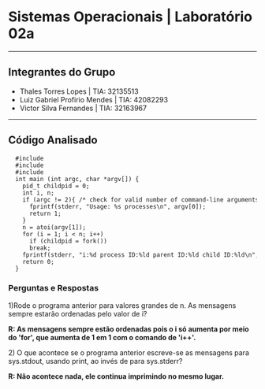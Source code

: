 <h1> Sistemas Operacionais | Laboratório 02a </h1>

<hr>

<h2>Integrantes do Grupo</h2>
<ul>
  <li>Thales Torres Lopes | TIA: 32135513</li>
 
  <li>Luiz Gabriel Profirio Mendes | TIA: 42082293</li>
 
  <li>Victor Silva Fernandes | TIA: 32163967</li>
</ul>

<hr>

<h2>Código Analisado</h2>
<code><pre>
  #include <stdio.h>
  #include <stdlib.h>
  #include <unistd.h>
  int main (int argc, char *argv[]) {
    pid_t childpid = 0;
    int i, n;
    if (argc != 2){ /* check for valid number of command-line arguments */
      fprintf(stderr, "Usage: %s processes\n", argv[0]);
      return 1;
    }
    n = atoi(argv[1]);
    for (i = 1; i < n; i++)
      if (childpid = fork())
      break;
    fprintf(stderr, "i:%d process ID:%ld parent ID:%ld child ID:%ld\n", i, (long)getpid(), (long)getppid(), (long)childpid);
    return 0;
  }
</pre></code>

<h3>Perguntas e Respostas</h3>

<p>1)Rode o programa anterior para valores grandes de n. As mensagens sempre estarão ordenadas pelo valor de i?</p>
<p><b>R: As mensagens sempre estão ordenadas pois o i só aumenta por meio do 'for', que aumenta de 1 em 1 com o comando de 'i++'.</b></p>

<p>2) O que acontece se o programa anterior escreve-se as mensagens para sys.stdout, usando print, ao invés de para sys.stderr?</p>
<p><b>R: Não acontece nada, ele continua imprimindo no mesmo lugar.</b></p>



